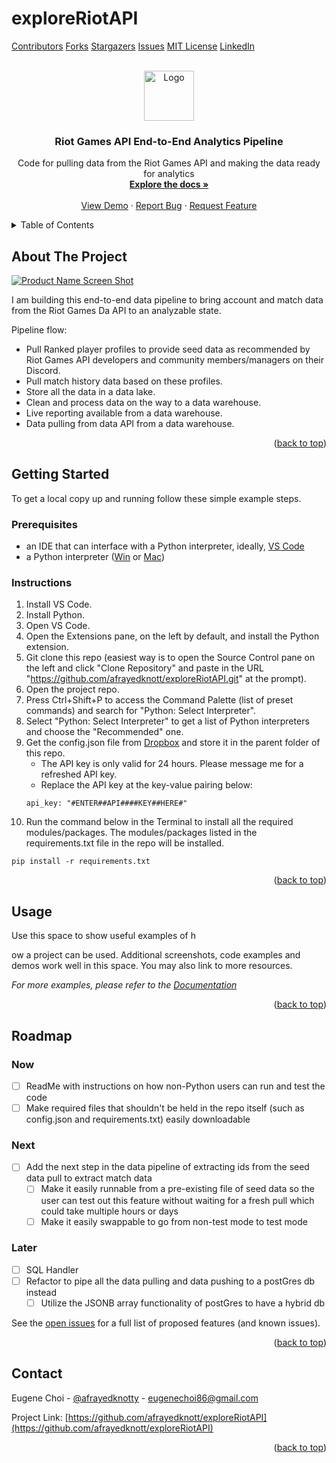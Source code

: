 # exploreRiotAPI

<!-- Improved compatibility of back to top link: See: https://github.com/othneildrew/Best-README-Template/pull/73 -->
<a name="readme-top"></a>
<!--
*** Thanks for checking out the Best-README-Template. If you have a suggestion
*** that would make this better, please fork the repo and create a pull request
*** or simply open an issue with the tag "enhancement".
*** Don't forget to give the project a star!
*** Thanks again! Now go create something AMAZING! :D
-->



<!-- PROJECT SHIELDS -->
<!--
*** I'm using markdown "reference style" links for readability.
*** Reference links are enclosed in brackets [ ] instead of parentheses ( ).
*** See the bottom of this document for the declaration of the reference variables
*** for contributors-url, forks-url, etc. This is an optional, concise syntax you may use.
*** https://www.markdownguide.org/basic-syntax/#reference-style-links
-->
[Contributors][contributors-url]
[Forks][forks-url]
[Stargazers][stars-url]
[Issues][issues-url]
[MIT License][license-url]
[LinkedIn][linkedin-url]



<!-- PROJECT LOGO -->
<br />
<div align="center">
  <a href="https://github.com/afrayedknott/exploreRiotAPI/">
    <img src="images/logo.png" alt="Logo" width="80" height="80">
  </a>

  <h3 align="center">Riot Games API End-to-End Analytics Pipeline</h3>

  <p align="center">
    Code for pulling data from the Riot Games API and making the data ready for analytics
    <br />
    <a href="https://github.com/afrayedknott/exploreRiotAPI"><strong>Explore the docs »</strong></a>
    <br />
    <br />
    <a href="https://github.com/afrayedknott/exploreRiotAPI">View Demo</a>
    ·
    <a href="https://github.com/afrayedknott/exploreRiotAPI/issues">Report Bug</a>
    ·
    <a href="https://github.com/afrayedknott/exploreRiotAPI/issues">Request Feature</a>
  </p>
</div>



<!-- TABLE OF CONTENTS -->
<details>
  <summary>Table of Contents</summary>
  <ol>
    <li>
      <a href="#about-the-project">About The Project</a>
    </li>
    <li>
      <a href="#getting-started">Getting Started</a>
      <ul>
        <li><a href="#prerequisites">Prerequisites</a></li>
        <li><a href="#installation">Installation</a></li>
      </ul>
    </li>
    <li><a href="#usage">Usage</a></li>
    <li><a href="#roadmap">Roadmap</a></li>
  </ol>
</details>



<!-- ABOUT THE PROJECT -->
## About The Project

[![Product Name Screen Shot][product-screenshot]](https://example.com)

I am building this end-to-end data pipeline to bring account and match data from the Riot Games Da API to an analyzable state.

Pipeline flow:
* Pull Ranked player profiles to provide seed data as recommended by Riot Games API developers and community members/managers on their Discord.
* Pull match history data based on these profiles.
* Store all the data in a data lake.
* Clean and process data on the way to a data warehouse.
* Live reporting available from a data warehouse.
* Data pulling from data API from a data warehouse.

<p align="right">(<a href="#readme-top">back to top</a>)</p>



<!-- GETTING STARTED -->
## Getting Started

To get a local copy up and running follow these simple example steps.

### Prerequisites

* an IDE that can interface with a Python interpreter, ideally, [VS Code](https://code.visualstudio.com/download)
* a Python interpreter ([Win](https://www.python.org/downloads/) or [Mac](https://www.python.org/downloads/macos/))

### Instructions 
<!-- TODO: include images for almost every step -->
1. Install VS Code.
2. Install Python.
3. Open VS Code.
4. Open the Extensions pane, on the left by default, and install the Python extension.
5. Git clone this repo (easiest way is to open the Source Control pane on the left and click "Clone Repository" and paste in the URL "https://github.com/afrayedknott/exploreRiotAPI.git" at the prompt).
6. Open the project repo.
7. Press Ctrl+Shift+P to access the Command Palette (list of preset commands) and search for "Python: Select Interpreter".
8. Select "Python: Select Interpreter" to get a list of Python interpreters and choose the "Recommended" one.
9. Get the config.json file from [Dropbox](https://www.dropbox.com/scl/fi/a8mjl1q4yhbnz3pjm7sug/config.json?rlkey=uw1j8fdjyh0tqdfmw08soo85x&dl=0) and store it in the parent folder of this repo. <!-- TODO: get the files on Dropbox and share properly. -->
   * The API key is only valid for 24 hours. Please message me for a refreshed API key.
   * Replace the API key at the key-value pairing below:
   ```
   api_key: "#ENTER##API####KEY##HERE#"
   ```
10. Run the command below in the Terminal to install all the required modules/packages. The modules/packages listed in the requirements.txt file in the repo will be installed.
   ```
   pip install -r requirements.txt
   ```

<p align="right">(<a href="#readme-top">back to top</a>)</p>



<!-- USAGE EXAMPLES -->
## Usage

Use this space to show useful examples of h

ow a project can be used. Additional screenshots, code examples and demos work well in this space. You may also link to more resources.

_For more examples, please refer to the [Documentation](https://example.com)_

<p align="right">(<a href="#readme-top">back to top</a>)</p>



<!-- ROADMAP -->
## Roadmap

### Now
- [ ] ReadMe with instructions on how non-Python users can run and test the code
- [ ] Make required files that shouldn't be held in the repo itself (such as config.json and requirements.txt) easily downloadable

### Next
- [ ] Add the next step in the data pipeline of extracting ids from the seed data pull to extract match data
    - [ ] Make it easily runnable from a pre-existing file of seed data so the user can test out this feature without waiting for a fresh pull which could take multiple hours or days
    - [ ] Make it easily swappable to go from non-test mode to test mode

### Later
- [ ] SQL Handler
- [ ] Refactor to pipe all the data pulling and data pushing to a postGres db instead
    - [ ] Utilize the JSONB array functionality of postGres to have a hybrid db

See the [open issues](https://github.com/afrayedknott/exploreRiotAPI/issues) for a full list of proposed features (and known issues).

<p align="right">(<a href="#readme-top">back to top</a>)</p>



<!-- CONTRIBUTING 
## Contributing

Contributions are what make the open source community such an amazing place to learn, inspire, and create. Any contributions you make are **greatly appreciated**.

If you have a suggestion that would make this better, please fork the repo and create a pull request. You can also simply open an issue with the tag "enhancement".
Don't forget to give the project a star! Thanks again!

1. Fork the Project
2. Create your Feature Branch (`git checkout -b feature/AmazingFeature`)
3. Commit your Changes (`git commit -m 'Add some AmazingFeature'`)
4. Push to the Branch (`git push origin feature/AmazingFeature`)
5. Open a Pull Request

<p align="right">(<a href="#readme-top">back to top</a>)</p>
-->

<!-- LICENSE 
## License

Distributed under the MIT License. See `LICENSE.txt` for more information.

<p align="right">(<a href="#readme-top">back to top</a>)</p>
-->



## Contact

Eugene Choi - [@afrayedknotty](https://www.threads.net/@afrayedknotty) - eugenechoi86@gmail.com

Project Link: [https://github.com/afrayedknott/exploreRiotAPI](https://github.com/afrayedknott/exploreRiotAPI)

<p align="right">(<a href="#readme-top">back to top</a>)</p>



<!-- ACKNOWLEDGMENTS 
## Acknowledgments

Use this space to list resources you find helpful and would like to give credit to. I've included a few of my favorites to kick things off!

* [Choose an Open Source License](https://choosealicense.com)
* [GitHub Emoji Cheat Sheet](https://www.webpagefx.com/tools/emoji-cheat-sheet)
* [Malven's Flexbox Cheatsheet](https://flexbox.malven.co/)
* [Malven's Grid Cheatsheet](https://grid.malven.co/)
* [Img Shields](https://shields.io)
* [GitHub Pages](https://pages.github.com)
* [Font Awesome](https://fontawesome.com)
* [React Icons](https://react-icons.github.io/react-icons/search)

<p align="right">(<a href="#readme-top">back to top</a>)</p>

-->

<!-- MARKDOWN LINKS & IMAGES -->
<!-- https://www.markdownguide.org/basic-syntax/#reference-style-links -->
[contributors-shield]: https://img.shields.io/github/contributors/othneildrew/Best-README-Template.svg?style=for-the-badge
[contributors-url]: https://github.com/afrayedknott/exploreRiotAPI/graphs/contributors
[forks-shield]: https://img.shields.io/github/forks/othneildrew/Best-README-Template.svg?style=for-the-badge
[forks-url]: https://github.com/afrayedknott/exploreRiotAPI/network/members
[stars-shield]: https://img.shields.io/github/stars/othneildrew/Best-README-Template.svg?style=for-the-badge
[stars-url]: https://github.com/afrayedknott/exploreRiotAPI/stargazers
[issues-shield]: https://img.shields.io/github/issues/othneildrew/Best-README-Template.svg?style=for-the-badge
[issues-url]: https://github.com/afrayedknott/exploreRiotAPI/issues
[license-shield]: https://img.shields.io/github/license/othneildrew/Best-README-Template.svg?style=for-the-badge
[license-url]: https://github.com/afrayedknott/exploreRiotAPI/blob/master/LICENSE.txt
[linkedin-shield]: https://img.shields.io/badge/-LinkedIn-black.svg?style=for-the-badge&logo=linkedin&colorB=555
[linkedin-url]: https://www.linkedin.com/in/eugenechoi86/
[product-screenshot]: images/screenshot.png
